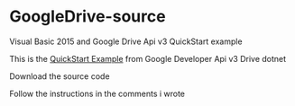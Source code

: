 # GoogleDrive-source
Visual Basic 2015 and Google Drive Api v3 QuickStart example
<p>This is the <a href="https://developers.google.com/drive/api/v3/quickstart/dotnet">QuickStart Example</a> from Google Developer Api v3 Drive dotnet</p>
<p>Download the source code</p>
<p>Follow the instructions in the comments i wrote</p>
